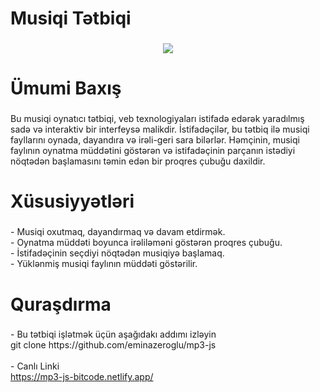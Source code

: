 <h1 align="left">Musiqi Tətbiqi</h1>

###

<div align="center">
  <img src="https://mp3-js-bitcode.netlify.app/assets/img/app-img.png"  />
</div>

###

<h1 align="left">Ümumi Baxış</h1>

###

<p align="left">Bu musiqi oynatıcı tətbiqi, veb texnologiyaları istifadə edərək yaradılmış sadə və interaktiv bir interfeysə malikdir. İstifadəçilər, bu tətbiq ilə musiqi fayllarını oynada, dayandıra və irəli-geri sara bilərlər. Həmçinin, musiqi faylının oynatma müddətini göstərən və istifadəçinin parçanın istədiyi nöqtədən başlamasını təmin edən bir proqres çubuğu daxildir.</p>

###

<h1 align="left">Xüsusiyyətləri</h1>

###

<p align="left">- Musiqi oxutmaq, dayandırmaq və davam etdirmək.<br>- Oynatma müddəti boyunca irəliləməni göstərən proqres çubuğu.<br>- İstifadəçinin seçdiyi nöqtədən musiqiyə başlamaq.<br>- Yüklənmiş musiqi faylının müddəti göstərilir.</p>

###

<h1 align="left">Quraşdırma</h1>

###

<p align="left">- Bu tətbiqi işlətmək üçün aşağıdakı addımı izləyin<br>git clone https://github.com/eminazeroglu/mp3-js<br><br>- Canlı Linki<br>
<a href="https://mp3-js-bitcode.netlify.app/">https://mp3-js-bitcode.netlify.app/</a>
</p>
